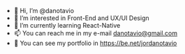 - 👋 Hi, I’m @danotavio
- 👀 I’m interested in Front-End and UX/UI Design
- 🌱 I’m currently learning React-Native
- 📫 You can reach me in my e-mail danotavio@gmail.com
- 🦾 You can see my portfolio in https://be.net/jordanotavio

